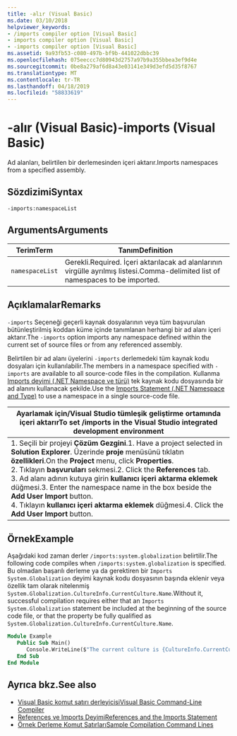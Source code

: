 ```yaml
---
title: -alır (Visual Basic)
ms.date: 03/10/2018
helpviewer_keywords:
- /imports compiler option [Visual Basic]
- imports compiler option [Visual Basic]
- -imports compiler option [Visual Basic]
ms.assetid: 9a93fb53-c080-497b-bf9b-441022dbbc39
ms.openlocfilehash: 075eeccc7d80943d2757a97b9a355bbea3ef9d4e
ms.sourcegitcommit: 0be8a279af6d8a43e03141e349d3efd5d35f8767
ms.translationtype: MT
ms.contentlocale: tr-TR
ms.lasthandoff: 04/18/2019
ms.locfileid: "58833619"
---
```

# <a name="-imports-visual-basic"></a><span data-ttu-id="740b6-102">-alır (Visual Basic)</span><span class="sxs-lookup"><span data-stu-id="740b6-102">-imports (Visual Basic)</span></span>
<span data-ttu-id="740b6-103">Ad alanları, belirtilen bir derlemesinden içeri aktarır.</span><span class="sxs-lookup"><span data-stu-id="740b6-103">Imports namespaces from a specified assembly.</span></span>  
  
## <a name="syntax"></a><span data-ttu-id="740b6-104">Sözdizimi</span><span class="sxs-lookup"><span data-stu-id="740b6-104">Syntax</span></span>  
  
```  
-imports:namespaceList  
```  
  
## <a name="arguments"></a><span data-ttu-id="740b6-105">Arguments</span><span class="sxs-lookup"><span data-stu-id="740b6-105">Arguments</span></span>  
  
|<span data-ttu-id="740b6-106">Terim</span><span class="sxs-lookup"><span data-stu-id="740b6-106">Term</span></span>|<span data-ttu-id="740b6-107">Tanım</span><span class="sxs-lookup"><span data-stu-id="740b6-107">Definition</span></span>|  
|---|---|  
|`namespaceList`|<span data-ttu-id="740b6-108">Gerekli.</span><span class="sxs-lookup"><span data-stu-id="740b6-108">Required.</span></span> <span data-ttu-id="740b6-109">İçeri aktarılacak ad alanlarının virgülle ayrılmış listesi.</span><span class="sxs-lookup"><span data-stu-id="740b6-109">Comma-delimited list of namespaces to be imported.</span></span>|  
  
## <a name="remarks"></a><span data-ttu-id="740b6-110">Açıklamalar</span><span class="sxs-lookup"><span data-stu-id="740b6-110">Remarks</span></span>  
 <span data-ttu-id="740b6-111">`-imports` Seçeneği geçerli kaynak dosyalarının veya tüm başvurulan bütünleştirilmiş koddan küme içinde tanımlanan herhangi bir ad alanı içeri aktarır.</span><span class="sxs-lookup"><span data-stu-id="740b6-111">The `-imports` option imports any namespace defined within the current set of source files or from any referenced assembly.</span></span>  
  
 <span data-ttu-id="740b6-112">Belirtilen bir ad alanı üyelerini `-imports` derlemedeki tüm kaynak kodu dosyaları için kullanılabilir.</span><span class="sxs-lookup"><span data-stu-id="740b6-112">The members in a namespace specified with `-imports` are available to all source-code files in the compilation.</span></span> <span data-ttu-id="740b6-113">Kullanma [Imports deyimi (.NET Namespace ve türü)](../../../visual-basic/language-reference/statements/imports-statement-net-namespace-and-type.md) tek kaynak kodu dosyasında bir ad alanını kullanacak şekilde.</span><span class="sxs-lookup"><span data-stu-id="740b6-113">Use the [Imports Statement (.NET Namespace and Type)](../../../visual-basic/language-reference/statements/imports-statement-net-namespace-and-type.md) to use a namespace in a single source-code file.</span></span>  
  
|<span data-ttu-id="740b6-114">Ayarlamak için/Visual Studio tümleşik geliştirme ortamında içeri aktarır</span><span class="sxs-lookup"><span data-stu-id="740b6-114">To set /imports in the Visual Studio integrated development environment</span></span>|  
|---|  
|<span data-ttu-id="740b6-115">1.  Seçili bir projeyi **Çözüm Gezgini**.</span><span class="sxs-lookup"><span data-stu-id="740b6-115">1.  Have a project selected in **Solution Explorer**.</span></span> <span data-ttu-id="740b6-116">Üzerinde **proje** menüsünü tıklatın **özellikleri**.</span><span class="sxs-lookup"><span data-stu-id="740b6-116">On the **Project** menu, click **Properties**.</span></span> <br /><span data-ttu-id="740b6-117">2.  Tıklayın **başvuruları** sekmesi.</span><span class="sxs-lookup"><span data-stu-id="740b6-117">2.  Click the **References** tab.</span></span><br /><span data-ttu-id="740b6-118">3.  Ad alanı adının kutuya girin **kullanıcı içeri aktarma eklemek** düğmesi.</span><span class="sxs-lookup"><span data-stu-id="740b6-118">3.  Enter the namespace name in the box beside the **Add User Import** button.</span></span><br /><span data-ttu-id="740b6-119">4.  Tıklayın **kullanıcı içeri aktarma eklemek** düğmesi.</span><span class="sxs-lookup"><span data-stu-id="740b6-119">4.  Click the **Add User Import** button.</span></span>|  
  
## <a name="example"></a><span data-ttu-id="740b6-120">Örnek</span><span class="sxs-lookup"><span data-stu-id="740b6-120">Example</span></span>  
 <span data-ttu-id="740b6-121">Aşağıdaki kod zaman derler `/imports:system.globalization` belirtilir.</span><span class="sxs-lookup"><span data-stu-id="740b6-121">The following code compiles when `/imports:system.globalization` is specified.</span></span> <span data-ttu-id="740b6-122">Bu olmadan başarılı derleme ya da gerektiren bir `Imports System.Globalization` deyimi kaynak kodu dosyasının başında eklenir veya özellik tam olarak nitelenmiş `System.Globalization.CultureInfo.CurrentCulture.Name`.</span><span class="sxs-lookup"><span data-stu-id="740b6-122">Without it, successful compilation requires either that an `Imports System.Globalization` statement be included at the beginning of the source code file, or that the property be fully qualified as `System.Globalization.CultureInfo.CurrentCulture.Name`.</span></span>

```vb
Module Example
   Public Sub Main()
      Console.WriteLine($"The current culture is {CultureInfo.CurrentCulture.Name}")
   End Sub
End Module
```

## <a name="see-also"></a><span data-ttu-id="740b6-123">Ayrıca bkz.</span><span class="sxs-lookup"><span data-stu-id="740b6-123">See also</span></span>

- [<span data-ttu-id="740b6-124">Visual Basic komut satırı derleyicisi</span><span class="sxs-lookup"><span data-stu-id="740b6-124">Visual Basic Command-Line Compiler</span></span>](../../../visual-basic/reference/command-line-compiler/index.md)
- [<span data-ttu-id="740b6-125">References ve Imports Deyimi</span><span class="sxs-lookup"><span data-stu-id="740b6-125">References and the Imports Statement</span></span>](../../../visual-basic/programming-guide/program-structure/references-and-the-imports-statement.md)
- [<span data-ttu-id="740b6-126">Örnek Derleme Komut Satırları</span><span class="sxs-lookup"><span data-stu-id="740b6-126">Sample Compilation Command Lines</span></span>](../../../visual-basic/reference/command-line-compiler/sample-compilation-command-lines.md)
